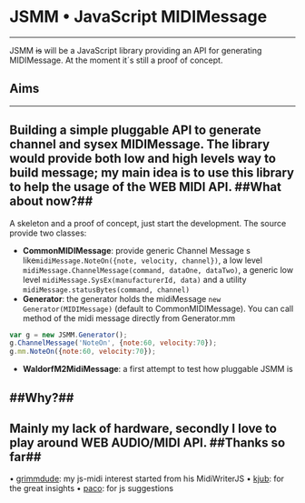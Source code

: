 # JSMM • JavaScript MIDIMessage #
----------
JSMM ~~is~~ will be a JavaScript library providing an API for generating MIDIMessage. At the moment it´s still a proof of concept.
## Aims ##
----------
Building a simple pluggable API to generate channel and sysex MIDIMessage. The library would provide both low and high levels way to build message; my main idea is to use this library to help the usage of the WEB MIDI API.
##What about now?##
----------
A skeleton and a proof of concept, just start the development.
The source provide two classes:

 - **CommonMIDIMessage**: provide generic Channel Message s like`midiMessage.NoteOn({note, velocity, channel})`, a low level `midiMessage.ChannelMessage(command, dataOne, dataTwo)`, a generic low level `midiMessage.SysEx(manufacturerId, data)` and a utility `midiMessage.statusBytes(command, channel)`
 - **Generator**: the generator holds the midiMessage `new Generator(MIDIMessage)` (default to CommonMIDIMessage). You can call method of the midi message directly from Generator.mm
```javascript
var g = new JSMM.Generator();
g.ChannelMessage('NoteOn', {note:60, velocity:70});
g.mm.NoteOn({note:60, velocity:70});
 ```
 - **WaldorfM2MidiMessage**: a first attempt to test how pluggable JSMM is

##Why?##
----------
Mainly my lack of hardware, secondly I love to play around WEB AUDIO/MIDI API.
##Thanks so far##
----------
• [grimmdude](https://github.com/grimmdude): my js-midi interest started from his MidiWriterJS
• [kjub](https://sites.google.com/site/dariopizzamiglio/home): for the great insights
• [paco](https://github.com/lucapalomba): for js suggestions


